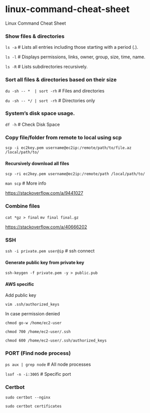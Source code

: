 # linux-command-cheat-sheet
Linux Command Cheat Sheet

### Show files & directories
`ls -a` # Lists all entries including those starting with a period (.).

`ls -l` # Displays permissions, links, owner, group, size, time, name.

`ls -R` # Lists subdirectories recursively.

### Sort all files & directories based on their size
`du -sh -- *  | sort -rh`  # Files and directories

`du -sh -- */ | sort -rh`  # Directories only

### System’s disk space usage.
`df -h` # Check Disk Space

### Copy file/folder from remote to local using scp
`scp -i ec2key.pem username@ec2ip:/remote/path/to/file.az /local/path/to/`

#### Recursively download all files
`scp -ri ec2key.pem username@ec2ip:/remote/path /local/path/to/`

`man scp` # More info

https://stackoverflow.com/a/9441027

### Combine files
`cat *gz > final`
`mv final final.gz`

https://stackoverflow.com/a/40666202

### SSH

`ssh -i private.pem user@ip` # ssh connect

#### Generate public key from private key
`ssh-keygen -f private.pem -y > public.pub`

#### AWS specific

Add public key

`vim .ssh/authorized_keys`

In case permission denied

`chmod go-w /home/ec2-user`

`chmod 700 /home/ec2-user/.ssh`

`chmod 600 /home/ec2-user/.ssh/authorized_keys`

### PORT (Find node process)

`ps aux | grep node`  # All node processes

`lsof -n -i:3005` # Specific port

### Certbot

`sudo certbot --nginx`

`sudo certbot certificates`